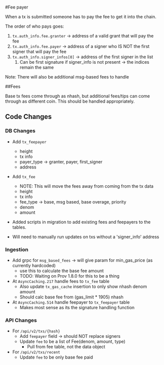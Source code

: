 #Fee payer

When a tx is submitted someone has to pay the fee to get it into the chain.

The order of who pays goes:
1) `tx.auth_info.fee.granter` -> address of a valid grant that will pay the fee
2) `tx.auth_info.fee.payer` -> address of a signer who IS NOT the first signer that will pay the fee
3) `tx.auth_info.signer_infos[0]` -> address of the first signer in the list
   1) Can be first signature if signer_info is not present -> the indices remain the same

Note: There will also be additional msg-based fees to handle

##Fees

Base tx fees come through as nhash, but additional fees/tips can come through as different coin.
This should be handled appropriately.

## Code Changes

### DB Changes
* Add `tx_feepayer`
  * height
  * tx info
  * payer_type -> granter, payer, first_signer
  * address

* Add `tx_fee`
  * NOTE: This will move the fees away from coming from the tx data
  * height
  * tx info
  * fee_type -> base, msg based, base overage, priority
  * denom
  * amount

* Added scripts in migration to add existing fees and feepayers to the tables.
* Will need to manually run updates on txs without a 'signer_info' address

### Ingestion
* Add grpc for `msg_based_fees` -> will give param for min_gas_price (as currently hardcoded)
  * use this to calculate the base fee amount
  * TODO: Waiting on Prov 1.8.0 for this to be a thing
* At `AsyncCaching.217` handle fees to `tx_fee` table
  * Also update `tx_gas_cache` insertion to only show nhash denom amount
  * Should calc base fee from (gas_limit * 1905) nhash
* At `AsyncCaching.514` handle feepayer to `tx_feepayer` table
  * Makes most sense as its the signature handling function

### API Changes
* For `/api/v2/txs/{hash}`
  * Add `feepayer` field -> should NOT replace signers
  * Update `fee` to be a list of Fee(denom, amount, type)
    * Pull from fee table, not the data object
* For `/api/v2/txs/recent`
  * Update `fee` to be only base fee paid
